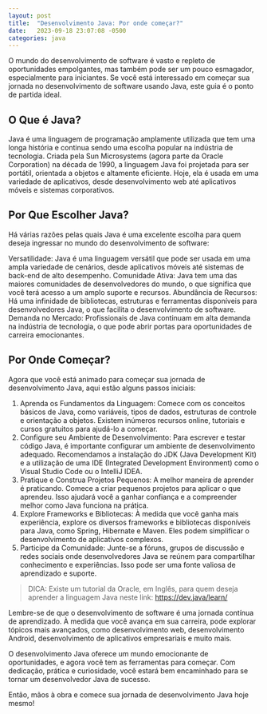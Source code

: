 ```yaml
---
layout: post
title:  "Desenvolvimento Java: Por onde começar?"
date:   2023-09-18 23:07:08 -0500
categories: java
---
```


O mundo do desenvolvimento de software é vasto e repleto de oportunidades empolgantes, mas também pode ser um pouco esmagador, especialmente para iniciantes. Se você está interessado em começar sua jornada no desenvolvimento de software usando Java, este guia é o ponto de partida ideal.

## O Que é Java?

Java é uma linguagem de programação amplamente utilizada que tem uma longa história e continua sendo uma escolha popular na indústria de tecnologia. Criada pela Sun Microsystems (agora parte da Oracle Corporation) na década de 1990, a linguagem Java foi projetada para ser portátil, orientada a objetos e altamente eficiente. Hoje, ela é usada em uma variedade de aplicativos, desde desenvolvimento web até aplicativos móveis e sistemas corporativos.

## Por Que Escolher Java?

Há várias razões pelas quais Java é uma excelente escolha para quem deseja ingressar no mundo do desenvolvimento de software:

Versatilidade: Java é uma linguagem versátil que pode ser usada em uma ampla variedade de cenários, desde aplicativos móveis até sistemas de back-end de alto desempenho.
Comunidade Ativa: Java tem uma das maiores comunidades de desenvolvedores do mundo, o que significa que você terá acesso a um amplo suporte e recursos.
Abundância de Recursos: Há uma infinidade de bibliotecas, estruturas e ferramentas disponíveis para desenvolvedores Java, o que facilita o desenvolvimento de software.
Demanda no Mercado: Profissionais de Java continuam em alta demanda na indústria de tecnologia, o que pode abrir portas para oportunidades de carreira emocionantes.

## Por Onde Começar?
Agora que você está animado para começar sua jornada de desenvolvimento Java, aqui estão alguns passos iniciais:

1. Aprenda os Fundamentos da Linguagem: Comece com os conceitos básicos de Java, como variáveis, tipos de dados, estruturas de controle e orientação a objetos. Existem inúmeros recursos online, tutoriais e cursos gratuitos para ajudá-lo a começar.
2. Configure seu Ambiente de Desenvolvimento: Para escrever e testar código Java, é importante configurar um ambiente de desenvolvimento adequado. Recomendamos a instalação do JDK (Java Development Kit) e a utilização de uma IDE (Integrated Development Environment) como o Visual Studio Code ou o IntelliJ IDEA.
3. Pratique e Construa Projetos Pequenos: A melhor maneira de aprender é praticando. Comece a criar pequenos projetos para aplicar o que aprendeu. Isso ajudará você a ganhar confiança e a compreender melhor como Java funciona na prática.
4. Explore Frameworks e Bibliotecas: À medida que você ganha mais experiência, explore os diversos frameworks e bibliotecas disponíveis para Java, como Spring, Hibernate e Maven. Eles podem simplificar o desenvolvimento de aplicativos complexos.
5. Participe da Comunidade: Junte-se a fóruns, grupos de discussão e redes sociais onde desenvolvedores Java se reúnem para compartilhar conhecimento e experiências. Isso pode ser uma fonte valiosa de aprendizado e suporte.

> DICA: Existe um tutorial da Oracle, em Inglês, para quem deseja aprender a linguagem Java neste link: https://dev.java/learn/

Lembre-se de que o desenvolvimento de software é uma jornada contínua de aprendizado. À medida que você avança em sua carreira, pode explorar tópicos mais avançados, como desenvolvimento web, desenvolvimento Android, desenvolvimento de aplicativos empresariais e muito mais.

O desenvolvimento Java oferece um mundo emocionante de oportunidades, e agora você tem as ferramentas para começar. Com dedicação, prática e curiosidade, você estará bem encaminhado para se tornar um desenvolvedor Java de sucesso.

Então, mãos à obra e comece sua jornada de desenvolvimento Java hoje mesmo!